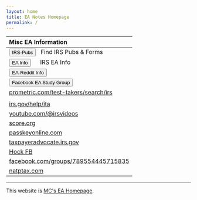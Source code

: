 ```yaml
---
layout: home
title: EA Notes Homepage
permalink: /
---
```


<script>
function button1() { window.open("https://www.irs.gov/tax-professionals/enrolled-agents"); }
function button2() { window.open("https://www.irs.gov/forms-instructions"); }
function button3() { window.open("https://www.reddit.com/r/enrolledagent/"); }
function button4() { window.open("https://www.facebook.com/groups/eastudygroup"); }
</script>

| **Misc EA Information** |
|:-|
| <button onclick="button2()">IRS-Pubs</button> &nbsp; Find IRS Pubs & Forms|
| <button onclick="button1()">EA Info</button> &nbsp;&nbsp;&nbsp;&nbsp;&nbsp;IRS EA Info |
| <button onclick="button3()">EA-Reddit Info</button> |
| <button onclick="button4()">Facebook EA Study Group</button> |
| [prometric.com/test-takers/search/irs](https://www.prometric.com/test-takers/search/irs) |
||
| [irs.gov/help/ita](https://www.irs.gov/help/ita) |
| [youtube.com/@irsvideos](https://www.youtube.com/@irsvideos) |
| [score.org](https://www.score.org) |
| [passkeyonline.com](https://passkeyonline.com) |
| [taxpayeradvocate.irs.gov](https://www.taxpayeradvocate.irs.gov/) |
| [Hock FB](https://www.facebook.com/groups/789554445715835/user/100064721014975/) |
| [facebook.com/groups/789554445715835](https://www.facebook.com/groups/789554445715835) |
| [natptax.com](https://blog.natptax.com/article?articleId=6IvWK0askHrRjWvN7BP7oC) |

---

This website is [MC's EA Homepage](https://mcc-us.github.io/ea/).